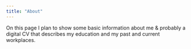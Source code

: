 ```yaml
---
title: "About"
---
```


On this page I plan to show some basic information about me & probably a digital CV that describes my education and my past and current workplaces.
